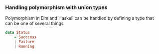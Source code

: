 ### Handling polymorphism with union types

Polymorphism in Elm and Haskell can be handled by defining a type that can be one of several things
```haskell
data Status
    = Succcess
    | Failure
    | Running
```